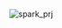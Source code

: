 
![spark_prj](https://github.com/JeeyeonKim00/Prj_TaxiAnalysis/assets/127364024/6e1ac7bc-bbbd-4aba-ad0c-51343b477e13)
